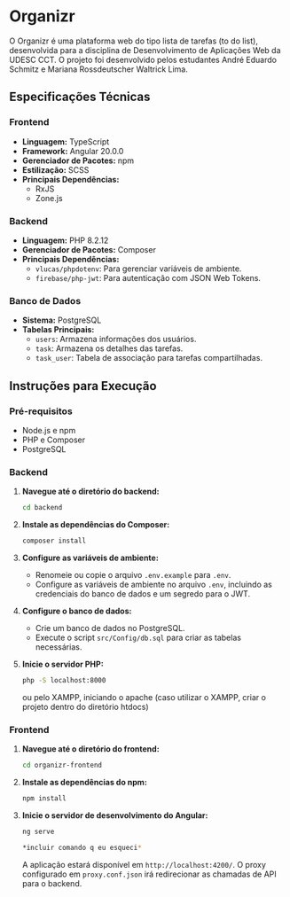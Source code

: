 # Organizr

O Organizr é uma plataforma web do tipo lista de tarefas (to do list), desenvolvida para a disciplina de Desenvolvimento de Aplicações Web da UDESC CCT.
O projeto foi desenvolvido pelos estudantes André Eduardo Schmitz e Mariana Rossdeutscher Waltrick Lima.
## Especificações Técnicas

### Frontend

  * **Linguagem:** TypeScript
  * **Framework:** Angular 20.0.0
  * **Gerenciador de Pacotes:** npm
  * **Estilização:** SCSS
  * **Principais Dependências:**
      * RxJS
      * Zone.js

### Backend

  * **Linguagem:** PHP 8.2.12
  * **Gerenciador de Pacotes:** Composer
  * **Principais Dependências:**
      * `vlucas/phpdotenv`: Para gerenciar variáveis de ambiente.
      * `firebase/php-jwt`: Para autenticação com JSON Web Tokens.

### Banco de Dados

  * **Sistema:** PostgreSQL
  * **Tabelas Principais:**
      * `users`: Armazena informações dos usuários.
      * `task`: Armazena os detalhes das tarefas.
      * `task_user`: Tabela de associação para tarefas compartilhadas.

## Instruções para Execução

### Pré-requisitos

  * Node.js e npm
  * PHP e Composer
  * PostgreSQL

### Backend

1.  **Navegue até o diretório do backend:**

    ```bash
    cd backend
    ```

2.  **Instale as dependências do Composer:**

    ```bash
    composer install
    ```

3.  **Configure as variáveis de ambiente:**

      * Renomeie ou copie o arquivo `.env.example` para `.env`.
      * Configure as variáveis de ambiente no arquivo `.env`, incluindo as credenciais do banco de dados e um segredo para o JWT.

4.  **Configure o banco de dados:**

      * Crie um banco de dados no PostgreSQL.
      * Execute o script `src/Config/db.sql` para criar as tabelas necessárias.

5.  **Inicie o servidor PHP:**

    ```bash
    php -S localhost:8000
    ```
    ou pelo XAMPP, iniciando o apache (caso utilizar o XAMPP, criar o projeto dentro do diretório htdocs)

### Frontend

1.  **Navegue até o diretório do frontend:**

    ```bash
    cd organizr-frontend
    ```

2.  **Instale as dependências do npm:**

    ```bash
    npm install
    ```

3.  **Inicie o servidor de desenvolvimento do Angular:**

    ```bash
    ng serve
    ```
     ```bash
    *incluir comando q eu esqueci*
    ```

    A aplicação estará disponível em `http://localhost:4200/`. O proxy configurado em `proxy.conf.json` irá redirecionar as chamadas de API para o backend.

